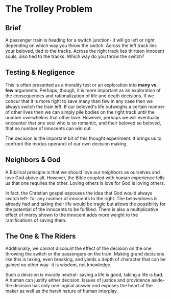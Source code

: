 # The Trolley Problem

## Brief

A passenger train is heading for a switch junction- it will go left or right depending on which way you throw the switch.
Across the left track lies your beloved, tied to the tracks.
Across the right track lies thirteen innocent souls, also tied to the tracks.
Which way do you throw the switch?


## Testing & Negligence

This is often presented as a morality test or an exploration into __many vs. few__ arguments.
Perhaps, though, it is more important as an exploration of the consequences and rationalization of life and death decisions.
If we concur that it is more right to save many than few in any case then we always switch the train left.
If our beloved's life outweighs a certain number of other lives then we can simply pile bodies on the right track until the number overwhelms that other love.
However, perhaps we will eventually encounter that one soul who is so romantic, and their beloved so beloved, that no number of innocents can win out.

The decision is the important bit of this thought experiment.
It brings us to confront the modus operandi of our own decision making.


## Neighbors & God

A Bibilical principle is that we should love our neighbors as ourselves and love God above all.
However, the Bible coupled with human experience tells us that one requires the other.
Loving others is love for God is loving others.

In fact, the Christian gospel espouses the idea that God would always switch left- for any number of innocents to the right.
The belovedness is already had and taking their life would be tragic but allows the possibility for the potential of the innocents to be fulfilled.
There is also a multiplicative effect of mercy shown to the innocent adds more weight to the ramifications of saving them.


## The One & The Riders

Additionally, we cannot discount the effect of the decision on the one throwing the switch or the passengers on the train.
Making grand decisions like this is taxing, even breaking, and yields a depth of character that can be gained no other way- it is wisdom, not knowledge.

Such a decision is morally neutral- saving a life is good, taking a life is bad.
A human can justify either decision.
Issues of justice and providence aside- the decision has only one logical answer and exposes the heart of the maker as well as the harsh nature of human interplay.